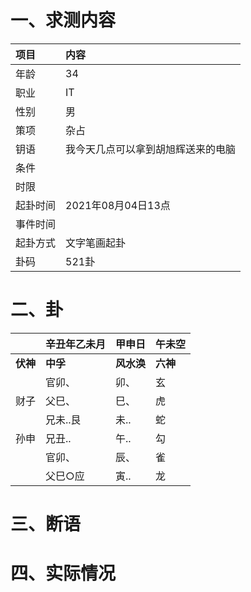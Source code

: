 # 一、求测内容
|项目|内容|
|:-|:-|
|年龄|34|
|职业|IT|
|性别|男|
|策项|杂占|
|钥语|我今天几点可以拿到胡旭辉送来的电脑|
|条件||
|时限||
|起卦时间|2021年08月04日13点|
|事件时间||
|起卦方式|文字笔画起卦|
|卦码|521卦|

# 二、卦
||辛丑年乙未月|甲申日|午未空|
|:-|:-|:-|:-|
|**伏神**|**中孚**|**风水涣**|**六神**|
||官卯、|卯、|玄|
|财子|父巳、|巳、|虎|
||兄未..艮|未..|蛇|
|孙申|兄丑..|午..|勾|
||官卯、|辰、|雀|
||父巳○应|寅..|龙|


# 三、断语

# 四、实际情况
